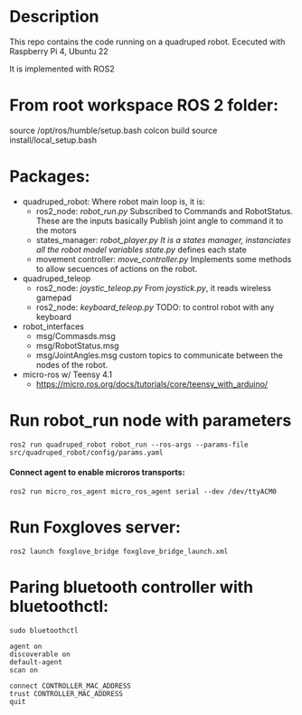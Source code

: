 # Description

This repo contains the code running on a quadruped robot.
Ececuted with Raspberry Pi 4, Ubuntu 22

It is implemented with ROS2

# From root workspace ROS 2 folder:

source /opt/ros/humble/setup.bash
colcon build
source install/local_setup.bash

# Packages:

* quadruped_robot: Where robot main loop is, it is:
  * ros2_node: _robot_run.py_
    Subscribed to Commands and RobotStatus. These are the inputs basically
    Publish joint angle to command it to the motors
  * states_manager: _robot_player.py
    It is a states manager, instanciates all the robot model variables
    state.py_ defines each state
  * movement controller: _move_controller.py_
    Implements some methods to allow secuences of actions on the robot.
* quadruped_teleop
  * ros2_node: _joystic_teleop.py_
    From _joystick.py_, it reads wireless gamepad
  * ros2_node: _keyboard_teleop.py_
    TODO: to control robot with any keyboard
* robot_interfaces
  * msg/Commasds.msg
  * msg/RobotStatus.msg
  * msg/JointAngles.msg
    custom topics to communicate between the nodes of the robot.
* micro-ros w/ Teensy 4.1
  * https://micro.ros.org/docs/tutorials/core/teensy_with_arduino/


# Run robot_run node with parameters

```
ros2 run quadruped_robot robot_run --ros-args --params-file src/quadruped_robot/config/params.yaml
```


#### Connect agent to enable microros transports:

```
ros2 run micro_ros_agent micro_ros_agent serial --dev /dev/ttyACM0
```

# Run Foxgloves server:

```
ros2 launch foxglove_bridge foxglove_bridge_launch.xml
```

# Paring bluetooth controller with bluetoothctl:

```
sudo bluetoothctl

agent on
discoverable on
default-agent
scan on

connect CONTROLLER_MAC_ADDRESS
trust CONTROLLER_MAC_ADDRESS
quit
```
